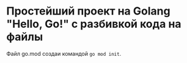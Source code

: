 Простейший проект на Golang "Hello, Go!" с разбивкой кода на файлы
==================================================================

Файл go.mod создаи командой `go mod init`.
